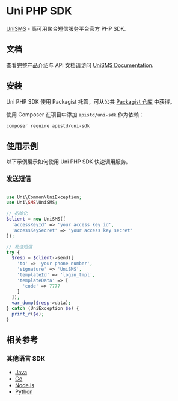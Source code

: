 # Uni PHP SDK

[UniSMS](https://unisms.apistd.com/) - 高可用聚合短信服务平台官方 PHP SDK.

## 文档

查看完整产品介绍与 API 文档请访问 [UniSMS Documentation](https://unisms.apistd.com/docs).

## 安装

Uni PHP SDK 使用 Packagist 托管，可从公共 [Packagist 仓库](https://packagist.org/packages/apistd/uni-sdk) 中获得。

使用 Composer 在项目中添加 `apistd/uni-sdk` 作为依赖：

```bash
composer require apistd/uni-sdk
```

## 使用示例

以下示例展示如何使用 Uni PHP SDK 快速调用服务。

### 发送短信

```php

use Uni\Common\UniException;
use Uni\SMS\UniSMS;

// 初始化
$client = new UniSMS([
  'accessKeyId' => 'your access key id',
  'accessKeySecret' => 'your access key secret'
]);

// 发送短信
try {
  $resp = $client->send([
    'to' => 'your phone number',
    'signature' => 'UniSMS',
    'templateId' => 'login_tmpl',
    'templateData' => [
      'code' => 7777
    ]
  ]);
  var_dump($resp->data);
} catch (UniException $e) {
  print_r($e);
}

```

## 相关参考

### 其他语言 SDK

- [Java](https://github.com/apistd/uni-java-sdk)
- [Go](https://github.com/apistd/uni-go-sdk)
- [Node.js](https://github.com/apistd/unisms-node-sdk)
- [Python](https://github.com/apistd/uni-python-sdk)
